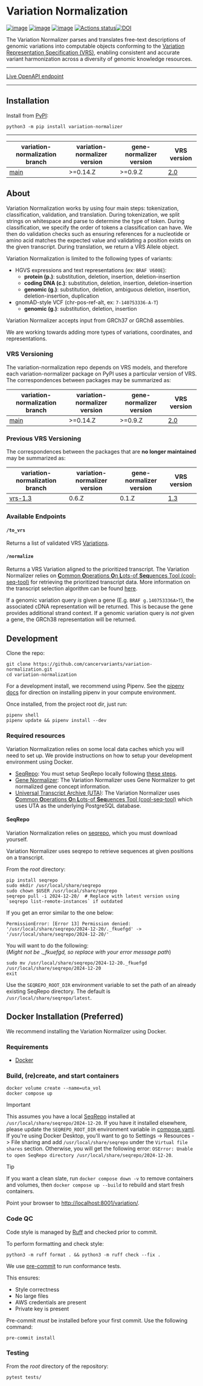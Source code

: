 # Variation Normalization

[![image](https://img.shields.io/pypi/v/variation-normalizer.svg)](https://pypi.python.org/pypi/variation-normalizer) [![image](https://img.shields.io/pypi/l/variation-normalizer.svg)](https://pypi.python.org/pypi/variation-normalizer) [![image](https://img.shields.io/pypi/pyversions/variation-normalizer.svg)](https://pypi.python.org/pypi/variation-normalizer) [![Actions status](https://github.com/cancervariants/variation-normalization/actions/workflows/checks.yaml/badge.svg)](https://github.com/cancervariants/variation-normalization/actions/checks.yaml)[![DOI](https://zenodo.org/badge/DOI/10.5281/zenodo.5894937.svg)](https://doi.org/10.5281/zenodo.5894937)

<!-- description -->
The Variation Normalizer parses and translates free-text descriptions of genomic variations into computable objects conforming to the [Variation Representation Specification (VRS)](https://vrs.ga4gh.org/en/latest), enabling consistent and accurate variant harmonization across a diversity of genomic knowledge resources.
<!-- /description -->

---

[Live OpenAPI endpoint](https://normalize.cancervariants.org/variation)

---

## Installation

Install from [PyPI](https://pypi.org/project/variation-normalizer):

```shell
python3 -m pip install variation-normalizer
```

---

| variation-normalization branch | variation-normalizer version | gene-normalizer version | VRS version |
| ---- | --- | ---- | --- |
| [main](https://github.com/cancervariants/variation-normalization/tree/main) | >=0.14.Z | >=0.9.Z | [2.0](https://github.com/ga4gh/vrs/tree/2.0) |

## About

Variation Normalization works by using four main steps: tokenization, classification, validation, and translation. During tokenization, we split strings on whitespace and parse to determine the type of token. During classification, we specify the order of tokens a classification can have. We then do validation checks such as ensuring references for a nucleotide or amino acid matches the expected value and validating a position exists on the given transcript. During translation, we return a VRS Allele object.

Variation Normalization is limited to the following types of variants:

* HGVS expressions and text representations (ex: `BRAF V600E`):
  * **protein (p.)**: substitution, deletion, insertion, deletion-insertion
  * **coding DNA (c.)**: substitution, deletion, insertion, deletion-insertion
  * **genomic (g.)**: substitution, deletion, ambiguous deletion, insertion, deletion-insertion, duplication
* gnomAD-style VCF (chr-pos-ref-alt, ex: `7-140753336-A-T`)
  * **genomic (g.)**: substitution, deletion, insertion

Variation Normalizer accepts input from GRCh37 or GRCh8 assemblies.

We are working towards adding more types of variations, coordinates, and representations.

### VRS Versioning

The variation-normalization repo depends on VRS models, and therefore each variation-normalizer package on PyPI uses a particular version of VRS. The correspondences between packages may be summarized as:

| variation-normalization branch | variation-normalizer version | gene-normalizer version | VRS version |
| ---- | --- | ---- | --- |
| [main](https://github.com/cancervariants/variation-normalization/tree/main) | >=0.14.Z | >=0.9.Z | [2.0](https://github.com/ga4gh/vrs/tree/2.0) |

### Previous VRS Versioning

The correspondences between the packages that are **no longer maintained** may be summarized as:

| variation-normalization branch | variation-normalizer version | gene-normalizer version | VRS version |
| ---- | --- | ---- | --- |
| [vrs-1.3](https://github.com/cancervariants/variation-normalization/tree/vrs-1.3) | 0.6.Z | 0.1.Z | [1.3](https://github.com/ga4gh/vrs/tree/1.3) |

### Available Endpoints

#### `/to_vrs`

Returns a list of validated VRS [Variations](https://vrs.ga4gh.org/en/stable/terms_and_model.html#variation).

#### `/normalize`

Returns a VRS Variation aligned to the prioritized transcript. The Variation Normalizer relies on [**C**ommon **O**perations **O**n **L**ots-of **Seq**uences Tool (cool-seq-tool)](https://github.com/GenomicMedLab/cool-seq-tool) for retrieving the prioritized transcript data. More information on the transcript selection algorithm can be found [here](https://github.com/GenomicMedLab/cool-seq-tool/blob/main/docs/TranscriptSelectionPriority.md).

If a genomic variation query _is_ given a gene (E.g. `BRAF g.140753336A>T`), the associated cDNA representation will be returned. This is because the gene provides additional strand context. If a genomic variation query is _not_ given a gene, the GRCh38 representation will be returned.

## Development

Clone the repo:

```shell
git clone https://github.com/cancervariants/variation-normalization.git
cd variation-normalization
```

For a development install, we recommend using Pipenv. See the
[pipenv docs](https://pipenv-fork.readthedocs.io/en/latest/#install-pipenv-today)
for direction on installing pipenv in your compute environment.

Once installed, from the project root dir, just run:

```shell
pipenv shell
pipenv update && pipenv install --dev
```

### Required resources

Variation Normalization relies on some local data caches which you will need to set up.
We provide instructions on how to setup your development environment using Docker.

* [SeqRepo](https://github.com/biocommons/biocommons.seqrepo): You must setup SeqRepo
locally following [these steps](#seqrepo).
* [Gene Normalizer](https://github.com/cancervariants/gene-normalization): The Variation
Normalizer uses Gene Normalizer to get normalized gene concept information.
* [Universal Transcript Archive (UTA)](https://github.com/biocommons/uta): The Variation
Normalizer uses [**C**ommon **O**perations **O**n **L**ots-of **Seq**uences Tool (cool-seq-tool)](https://github.com/GenomicMedLab/cool-seq-tool) which uses UTA as the underlying PostgreSQL database.

#### SeqRepo

Variation Normalization relies on [seqrepo](https://github.com/biocommons/biocommons.seqrepo), which you must download yourself.

Variation Normalizer uses seqrepo to retrieve sequences at given positions on a transcript.

From the _root_ directory:

```shell
pip install seqrepo
sudo mkdir /usr/local/share/seqrepo
sudo chown $USER /usr/local/share/seqrepo
seqrepo pull -i 2024-12-20/  # Replace with latest version using `seqrepo list-remote-instances` if outdated
```

If you get an error similar to the one below:

```shell
PermissionError: [Error 13] Permission denied: '/usr/local/share/seqrepo/2024-12-20/._fkuefgd' -> '/usr/local/share/seqrepo/2024-12-20/'
```

You will want to do the following:\
(_Might not be .\_fkuefgd, so replace with your error message path_)

```shell
sudo mv /usr/local/share/seqrepo/2024-12-20._fkuefgd /usr/local/share/seqrepo/2024-12-20
exit
```

Use the `SEQREPO_ROOT_DIR` environment variable to set the path of an already existing SeqRepo directory. The default is `/usr/local/share/seqrepo/latest`.

## Docker Installation (Preferred)

We recommend installing the Variation Normalizer using Docker.

### Requirements

* [Docker](https://docs.docker.com/get-started/get-docker/)

### Build, (re)create, and start containers

```shell
docker volume create --name=uta_vol
docker compose up
```

> [!IMPORTANT]
> This assumes you have a local [SeqRepo](https://github.com/biocommons/biocommons.seqrepo)
installed at `/usr/local/share/seqrepo/2024-12-20`. If you have it installed elsewhere,
please update the `SEQREPO_ROOT_DIR` environment variable in
[compose.yaml](./compose.yaml).\
> If you're using Docker Desktop, you'll want to go to Settings -> Resources -> File sharing
and add `/usr/local/share/seqrepo` under the `Virtual file shares` section. Otherwise,
you will get the following error:
`OSError: Unable to open SeqRepo directory /usr/local/share/seqrepo/2024-12-20`.

> [!TIP]
> If you want a clean slate, run `docker compose down -v` to remove containers and
> volumes, then `docker compose up --build` to rebuild and start fresh containers.

Point your browser to <http://localhost:8001/variation/>.

### Code QC

Code style is managed by [Ruff](https://docs.astral.sh/ruff/) and checked prior to commit.

To perform formatting and check style:

```shell
python3 -m ruff format . && python3 -m ruff check --fix .
```

We use [pre-commit](https://pre-commit.com/#usage) to run conformance tests.

This ensures:

* Style correctness
* No large files
* AWS credentials are present
* Private key is present

Pre-commit *must* be installed before your first commit. Use the following command:

```commandline
pre-commit install
```

### Testing

From the _root_ directory of the repository:

```shell
pytest tests/
```

